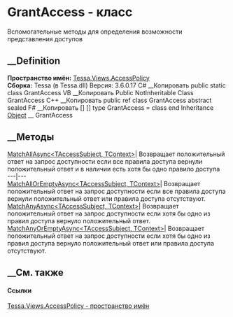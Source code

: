 # GrantAccess - класс
Вспомогательные методы для определения возможности представления доступов
## __Definition
 **Пространство имён:**
[Tessa.Views.AccessPolicy](N_Tessa_Views_AccessPolicy.htm)  
 **Сборка:** Tessa (в Tessa.dll) Версия: 3.6.0.17
C# __Копировать
     public static class GrantAccess
VB __Копировать
     Public NotInheritable Class GrantAccess
C++ __Копировать
     public ref class GrantAccess abstract sealed
F# __Копировать
     [<AbstractClassAttribute>]
    [<SealedAttribute>]
    type GrantAccess = class end
Inheritance
    [Object](https://learn.microsoft.com/dotnet/api/system.object) __ GrantAccess
##  __Методы
[MatchAllAsync<TAccessSubject,
TContext>](M_Tessa_Views_AccessPolicy_GrantAccess_MatchAllAsync__2.htm)|
Возвращает положительный ответ на запрос доступности если все правила доступа
вернули положительный ответ и в наличии есть хотя бы одно правило доступа  
---|---  
[MatchAllOrEmptyAsync<TAccessSubject,
TContext>](M_Tessa_Views_AccessPolicy_GrantAccess_MatchAllOrEmptyAsync__2.htm)|
Возвращает положительный ответ на запрос доступности если все правила доступа
вернули положительный ответ или правила доступа отсутствуют.  
[MatchAnyAsync<TAccessSubject,
TContext>](M_Tessa_Views_AccessPolicy_GrantAccess_MatchAnyAsync__2.htm)|
Возвращает положительный ответ на запрос доступности если хотя бы одно из
правил доступа вернуло положительный ответ.  
[MatchAnyOrEmptyAsync<TAccessSubject,
TContext>](M_Tessa_Views_AccessPolicy_GrantAccess_MatchAnyOrEmptyAsync__2.htm)|
Возвращает положительный ответ на запрос доступности если хотя бы одно из
правил доступа вернуло положительный ответ или правила доступа отсутствуют.  
## __См. также
#### Ссылки
[Tessa.Views.AccessPolicy - пространство имён](N_Tessa_Views_AccessPolicy.htm)
